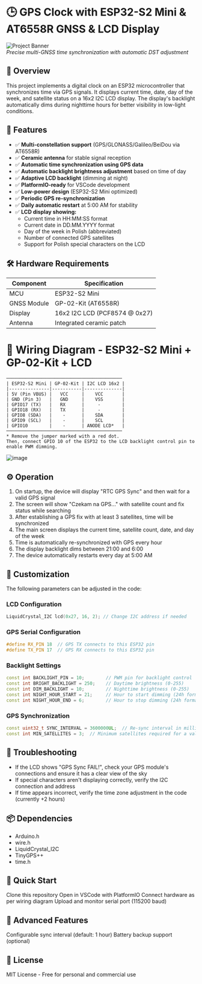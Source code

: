 # 🕒 GPS Clock with ESP32-S2 Mini & AT6558R GNSS & LCD Display

![Project Banner](https://via.placeholder.com/800x300?text=ESP32-S2+Mini+GPS+Clock)  
*Precise multi-GNSS time synchronization with automatic DST adjustment*

## 👀 Overview
This project implements a digital clock on an ESP32 microcontroller that synchronizes time via GPS signals. It displays current time, date, day of the week, and satellite status on a 16x2 I2C LCD display. The display's backlight automatically dims during nighttime hours for better visibility in low-light conditions.

## 📌 Features
- ✅ **Multi-constellation support** (GPS/GLONASS/Galileo/BeiDou via AT6558R)
- ✅ **Ceramic antenna** for stable signal reception
- ✅ **Automatic time synchronization using GPS data**
- ✅ **Automatic backlight brightness adjustment** based on time of day
- ✅ **Adaptive LCD backlight** (dimming at night)
- ✅ **PlatformIO-ready** for VSCode development
- ✅ **Low-power design** (ESP32-S2 Mini optimized)
- ✅ **Periodic GPS re-synchronization**
- ✅ **Daily automatic restart** at 5:00 AM for stability
- ✅ **LCD display showing:**
  - Current time in HH:MM:SS format
  - Current date in DD.MM.YYYY format
  - Day of the week in Polish (abbreviated)
  - Number of connected GPS satellites
  - Support for Polish special characters on the LCD

## 🛠 Hardware Requirements
| Component | Specification |
|-----------|---------------|
| MCU | ESP32-S2 Mini |
| GNSS Module | GP-02-Kit (AT6558R) |
| Display | 16x2 I2C LCD (PCF8574 @ 0x27) |
| Antenna | Integrated ceramic patch |

# 🔌 Wiring Diagram - ESP32-S2 Mini + GP-02-Kit + LCD
```plaintext
───────────────────────────────────────────
| ESP32-S2 Mini | GP-02-Kit | I2C LCD 16x2 |
|---------------|-----------|--------------|
| 5V (Pin VBUS) |   VCC     |    VCC       |
| GND (Pin 3)   |   GND     |    VSS       |
| GPIO17 (TX)   |   RX      |     -        |
| GPIO18 (RX)   |   TX      |     -        |
| GPIO8 (SDA)   |    -      |    SDA       |
| GPIO9 (SCL)   |    -      |    SCL       |
| GPIO10        |    -      | ANODE LCD*   |
───────────────────────────────────────────
* Remove the jumper marked with a red dot.
Then, connect GPIO 10 of the ESP32 to the LCD backlight control pin to enable PWM dimming.
```
![image](https://github.com/user-attachments/assets/3fb7b169-b397-40a9-9b90-3bbae7ca0044)


## ⚙️ Operation
1. On startup, the device will display "RTC GPS Sync" and then wait for a valid GPS signal
2. The screen will show "Czekam na GPS..." with satellite count and fix status while searching
3. After establishing a GPS fix with at least 3 satellites, time will be synchronized
4. The main screen displays the current time, satellite count, date, and day of the week
5. Time is automatically re-synchronized with GPS every hour
6. The display backlight dims between 21:00 and 6:00
7. The device automatically restarts every day at 5:00 AM

## 🎨 Customization
The following parameters can be adjusted in the code:

### LCD Configuration
```cpp
LiquidCrystal_I2C lcd(0x27, 16, 2); // Change I2C address if needed
```

### GPS Serial Configuration
```cpp
#define RX_PIN 18  // GPS TX connects to this ESP32 pin
#define TX_PIN 17  // GPS RX connects to this ESP32 pin
```

### Backlight Settings
```cpp
const int BACKLIGHT_PIN = 10;        // PWM pin for backlight control
const int BRIGHT_BACKLIGHT = 250;    // Daytime brightness (0-255)
const int DIM_BACKLIGHT = 10;        // Nighttime brightness (0-255)
const int NIGHT_HOUR_START = 21;     // Hour to start dimming (24h format)
const int NIGHT_HOUR_END = 6;        // Hour to stop dimming (24h format)
```

### GPS Synchronization
```cpp
const uint32_t SYNC_INTERVAL = 3600000UL;  // Re-sync interval in milliseconds (1 hour)
const int MIN_SATELLITES = 3;  // Minimum satellites required for a valid fix
```

## 🐛 Troubleshooting
- If the LCD shows "GPS Sync FAIL!", check your GPS module's connections and ensure it has a clear view of the sky
- If special characters aren't displaying correctly, verify the I2C connection and address
- If time appears incorrect, verify the time zone adjustment in the code (currently +2 hours)

## 📦 Dependencies
- Arduino.h
- wire.h
- LiquidCrystal_I2C
- TinyGPS++
- time.h

## 🚀 Quick Start
Clone this repository
Open in VSCode with PlatformIO
Connect hardware as per wiring diagram
Upload and monitor serial port (115200 baud)

## 🌟 Advanced Features
Configurable sync interval (default: 1 hour)
Battery backup support (optional)

## 📜 License
MIT License - Free for personal and commercial use
